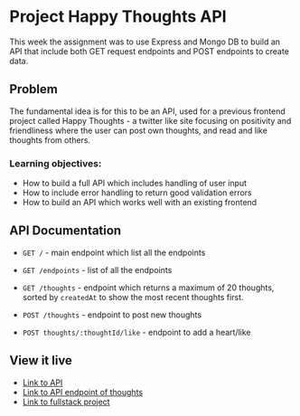 # Project Happy Thoughts API

This week the assignment was to use Express and Mongo DB to build an API that include both GET request endpoints and POST endpoints to create data.

## Problem

The fundamental idea is for this to be an API, used for a previous frontend project called Happy Thoughts - a twitter like site focusing on positivity and friendliness where the user can post own thoughts, and read and like thoughts from others.

### Learning objectives:

* How to build a full API which includes handling of user input
* How to include error handling to return good validation errors
* How to build an API which works well with an existing frontend

## API Documentation

* `GET /` - main endpoint which list all the endpoints
* `GET /endpoints` - list of all the endpoints
* `GET /thoughts` - endpoint which returns a maximum of 20 thoughts, sorted by `createdAt` to show the most recent thoughts first.

* `POST /thoughts` - endpoint to post new thoughts
* `POST thoughts/:thoughtId/like` - endpoint to add a heart/like

## View it live

* [Link to API](https://project-happy-thoughts--api.herokuapp.com)
* [Link to API endpoint of thoughts](https://project-happy-thoughts--api.herokuapp.com/endpoints)
* [Link to fullstack project](https://my-happy-thought.netlify.app/)
